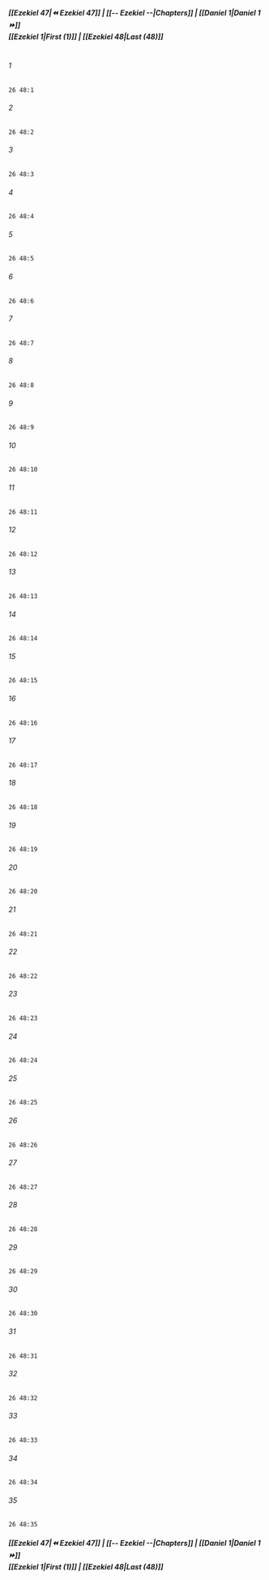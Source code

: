 
##### **[[Ezekiel 47|⏪ Ezekiel 47]] | [[-- Ezekiel --|Chapters]] | [[Daniel 1|Daniel 1 ⏩]]**<br>**[[Ezekiel 1|First (1)]] | [[Ezekiel 48|Last (48)]]**<br><br>

###### 1
``` verse
26 48:1
```
###### 2
``` verse
26 48:2
```
###### 3
``` verse
26 48:3
```
###### 4
``` verse
26 48:4
```
###### 5
``` verse
26 48:5
```
###### 6
``` verse
26 48:6
```
###### 7
``` verse
26 48:7
```
###### 8
``` verse
26 48:8
```
###### 9
``` verse
26 48:9
```
###### 10
``` verse
26 48:10
```
###### 11
``` verse
26 48:11
```
###### 12
``` verse
26 48:12
```
###### 13
``` verse
26 48:13
```
###### 14
``` verse
26 48:14
```
###### 15
``` verse
26 48:15
```
###### 16
``` verse
26 48:16
```
###### 17
``` verse
26 48:17
```
###### 18
``` verse
26 48:18
```
###### 19
``` verse
26 48:19
```
###### 20
``` verse
26 48:20
```
###### 21
``` verse
26 48:21
```
###### 22
``` verse
26 48:22
```
###### 23
``` verse
26 48:23
```
###### 24
``` verse
26 48:24
```
###### 25
``` verse
26 48:25
```
###### 26
``` verse
26 48:26
```
###### 27
``` verse
26 48:27
```
###### 28
``` verse
26 48:28
```
###### 29
``` verse
26 48:29
```
###### 30
``` verse
26 48:30
```
###### 31
``` verse
26 48:31
```
###### 32
``` verse
26 48:32
```
###### 33
``` verse
26 48:33
```
###### 34
``` verse
26 48:34
```
###### 35
``` verse
26 48:35
```

##### **[[Ezekiel 47|⏪ Ezekiel 47]] | [[-- Ezekiel --|Chapters]] | [[Daniel 1|Daniel 1 ⏩]]**<br>**[[Ezekiel 1|First (1)]] | [[Ezekiel 48|Last (48)]]**
